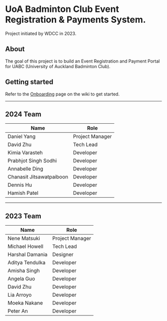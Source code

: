 # UoA Badminton Club Event Registration & Payments System.

Project initiated by WDCC in 2023.

## About

The goal of this project is to build an Event Registration and Payment Portal for UABC (University of Auckland Badminton Club).

## Getting started

Refer to the [Onboarding](https://github.com/UoaWDCC/uabc-portal/wiki/Onboarding) page on the wiki to get started.

---

## 2024 Team

| Name                     | Role            |
| ------------------------ | --------------- |
| Daniel Yang              | Project Manager |
| David Zhu                | Tech Lead       |
| Kimia Varasteh           | Developer       |
| Prabhjot Singh Sodhi     | Developer       |
| Annabelle Ding           | Developer       |
| Chanasit Jitsawatpaiboon | Developer       |
| Dennis Hu                | Developer       |
| Hamish Patel             | Developer       |

---

## 2023 Team

| Name            | Role            |
| --------------- | --------------- |
| Nene Matsuki    | Project Manager |
| Michael Howell  | Tech Lead       |
| Harshal Damania | Designer        |
| Aditya Tendulka | Developer       |
| Amisha Singh    | Developer       |
| Angela Guo      | Developer       |
| David Zhu       | Developer       |
| Lia Arroyo      | Developer       |
| Moeka Nakane    | Developer       |
| Peter An        | Developer       |
